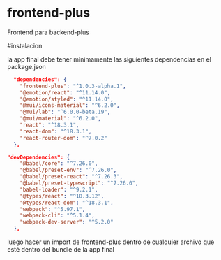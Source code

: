 # frontend-plus
Frontend para backend-plus

#instalacion

la app final debe tener mínimamente las siguientes dependencias en el package.json

```json
  "dependencies": {
    "frontend-plus": "^1.0.3-alpha.1",
    "@emotion/react": "^11.14.0",
    "@emotion/styled": "^11.14.0",
    "@mui/icons-material": "^6.2.0",
    "@mui/lab": "^6.0.0-beta.19",
    "@mui/material": "^6.2.0",
    "react": "^18.3.1",
    "react-dom": "^18.3.1",
    "react-router-dom": "^7.0.2"
  },

"devDependencies": {
    "@babel/core": "^7.26.0",
    "@babel/preset-env": "^7.26.0",
    "@babel/preset-react": "^7.26.3",
    "@babel/preset-typescript": "^7.26.0",
    "babel-loader": "^9.2.1",
    "@types/react": "^18.3.12",
    "@types/react-dom": "^18.3.1",
    "webpack": "^5.97.1",
    "webpack-cli": "^5.1.4",
    "webpack-dev-server": "^5.2.0"
  },
```

  luego hacer un import de frontend-plus dentro de cualquier archivo que esté dentro del bundle de la app final
